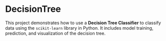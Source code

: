 # DecisionTree
This project demonstrates how to use a **Decision Tree Classifier** to classify data using the `scikit-learn` library in Python. It includes model training, prediction, and visualization of the decision tree.

